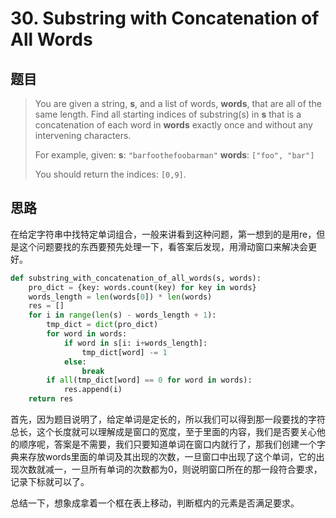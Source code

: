 # 30. Substring with Concatenation of All Words          

## 题目

> You are given a string, **s**, and a list of words, **words**, that are all of the same length. Find all starting indices of substring(s) in **s** that is a concatenation of each word in **words** exactly once and without any intervening characters.
>
> For example, given:
> **s**: `"barfoothefoobarman"`
> **words**: `["foo", "bar"]`
>
> You should return the indices: `[0,9]`.

## 思路

在给定字符串中找特定单词组合，一般来讲看到这种问题，第一想到的是用re，但是这个问题要找的东西要预先处理一下，看答案后发现，用滑动窗口来解决会更好。

```python
def substring_with_concatenation_of_all_words(s, words):
    pro_dict = {key: words.count(key) for key in words}
    words_length = len(words[0]) * len(words)
    res = []
    for i in range(len(s) - words_length + 1):
        tmp_dict = dict(pro_dict)
        for word in words:
            if word in s[i: i+words_length]:
                tmp_dict[word] -= 1
            else:
                break
        if all(tmp_dict[word] == 0 for word in words):
            res.append(i)
    return res
```

首先，因为题目说明了，给定单词是定长的，所以我们可以得到那一段要找的字符总长，这个长度就可以理解成是窗口的宽度，至于里面的内容，我们是否要关心他的顺序呢，答案是不需要，我们只要知道单词在窗口内就行了，那我们创建一个字典来存放words里面的单词及其出现的次数，一旦窗口中出现了这个单词，它的出现次数就减一，一旦所有单词的次数都为0，则说明窗口所在的那一段符合要求，记录下标就可以了。

总结一下，想象成拿着一个框在表上移动，判断框内的元素是否满足要求。